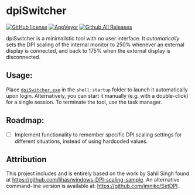 # dpiSwitcher
[![GitHub license](https://img.shields.io/github/license/jan-glx/dpiswitch.svg)](LICENSE)
[![AppVeyor](https://img.shields.io/appveyor/ci/jan-glx/dpiswitch.svg)](https://ci.appveyor.com/project/jan-glx/dpiswitch)
[![Github All Releases](https://img.shields.io/github/downloads/jan-glx/dpiswitch/total.svg)](https://github.com/jan-glx/dpiSwitch/releases/latest)

dpiSwitcher is a minimalistic tool with no user interface. It *automatically* sets the DPI scaling of the internal monitor to 250% whenever an external display is connected, and back to 175% when the external display is disconnected. 

## Usage:
Place  [`dpiSwitcher.exe`](/releases/latest/download/dpiSwitcher.exe) in the `shell:startup` folder to launch it automatically upon login. Alternatively, you can start it manually (e.g. with a double-click) for a single session. To terminate the tool, use the task manager.

## Roadmap:
- [ ] Implement functionality to remember specific DPI scaling settings for different situations, instead of using hardcoded values.

## Attribution
This project includes and is entirely based on the work by Sahil Singh found at https://github.com/lihas/windows-DPI-scaling-sample.
An alternative command-line version is available at: https://github.com/imniko/SetDPI.

